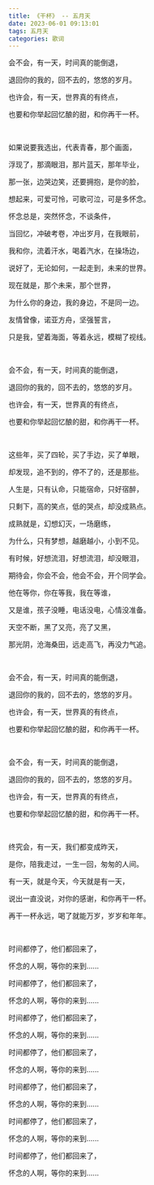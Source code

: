 ```yaml
---
title: 《干杯》 -- 五月天
date: 2023-06-01 09:13:01
tags: 五月天
categories: 歌词
---
```




会不会，有一天，时间真的能倒退，

退回你的我的，回不去的，悠悠的岁月。

也许会，有一天，世界真的有终点，

也要和你举起回忆酿的甜，和你再干一杯。

    



如果说要我选出，代表青春，那个画面，

浮现了，那滴眼泪，那片蓝天，那年毕业，

那一张，边哭边笑，还要拥抱，是你的脸，

想起来，可爱可怜，可歌可泣，可是多怀念。

怀念总是，突然怀念，不谈条件，

当回忆，冲破考卷，冲出岁月，在我眼前，

我和你，流着汗水，喝着汽水，在操场边，

说好了，无论如何，一起走到，未来的世界。

现在就是，那个未来，那个世界，

为什么你的身边，我的身边，不是同一边。

友情曾像，诺亚方舟，坚强誓言，

只是我，望着海面，等着永远，模糊了视线。

    



会不会，有一天，时间真的能倒退，

退回你的我的，回不去的，悠悠的岁月。

也许会，有一天，世界真的有终点，

也要和你举起回忆酿的甜，和你再干一杯。



    

这些年，买了四轮，买了手边，买了单眼，

却发现，追不到的，停不了的，还是那些。

人生是，只有认命，只能宿命，只好宿醉，

只剩下，高的笑点，低的哭点，却没成熟点。

成熟就是，幻想幻灭，一场磨练，

为什么，只有梦想，越磨越小，小到不见。

有时候，好想流泪，好想流泪，却没眼泪，

期待会，你会不会，他会不会，开个同学会。

他在等你，你在等我，我在等谁，

又是谁，孩子没睡，电话没电，心情没准备。

天空不断，黑了又亮，亮了又黑，

那光阴，沧海桑田，远走高飞，再没力气追。

    



会不会，有一天，时间真的能倒退，

退回你的我的，回不去的，悠悠的岁月。

也许会，有一天，世界真的有终点，

也要和你举起回忆酿的甜，和你再干一杯。

    



会不会，有一天，时间真的能倒退，

退回你的我的，回不去的，悠悠的岁月。

也许会，有一天，世界真的有终点，

也要和你举起回忆酿的甜，和你再干一杯。

    



终究会，有一天，我们都变成昨天，

是你，陪我走过，一生一回，匆匆的人间。

有一天，就是今天，今天就是有一天，

说出一直没说，对你的感谢，和你再干一杯。

再干一杯永远，喝了就能万岁，岁岁和年年。

    



时间都停了，他们都回来了，

怀念的人啊，等你的来到......

时间都停了，他们都回来了，

怀念的人啊，等你的来到......

时间都停了，他们都回来了，

怀念的人啊，等你的来到......

时间都停了，他们都回来了，

怀念的人啊，等你的来到......

时间都停了，他们都回来了，

怀念的人啊，等你的来到......



时间都停了，他们都回来了，

怀念的人啊，等你的来到......

时间都停了，他们都回来了，

怀念的人啊，等你的来到......
